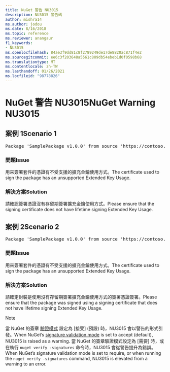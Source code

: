 ```yaml
---
title: NuGet 警告 NU3015
description: NU3015 警告碼
author: mishra14
ms.author: jodou
ms.date: 8/16/2018
ms.topic: reference
ms.reviewer: anangaur
f1_keywords:
- NU3015
ms.openlocfilehash: 84ae3f9dd81c8f2789249de17de8820ac871f4e2
ms.sourcegitcommit: ee6c3f203648a5561c809db54ebeb1d0f0598b68
ms.translationtype: MT
ms.contentlocale: zh-TW
ms.lasthandoff: 01/26/2021
ms.locfileid: "98778826"
---
```

# <a name="nuget-warning-nu3015"></a><span data-ttu-id="4191c-103">NuGet 警告 NU3015</span><span class="sxs-lookup"><span data-stu-id="4191c-103">NuGet Warning NU3015</span></span>

## <a name="scenario-1"></a><span data-ttu-id="4191c-104">案例 1</span><span class="sxs-lookup"><span data-stu-id="4191c-104">Scenario 1</span></span>

<pre>Package 'SamplePackage v1.0.0' from source 'https://contoso.com/index.json': The lifetime signing EKU in the primary signature's certificate is not supported.</pre>

### <a name="issue"></a><span data-ttu-id="4191c-105">問題</span><span class="sxs-lookup"><span data-stu-id="4191c-105">Issue</span></span>

<span data-ttu-id="4191c-106">用來簽署套件的憑證有不受支援的擴充金鑰使用方式。</span><span class="sxs-lookup"><span data-stu-id="4191c-106">The certificate used to sign the package has an unsupported Extended Key Usage.</span></span>


### <a name="solution"></a><span data-ttu-id="4191c-107">解決方案</span><span class="sxs-lookup"><span data-stu-id="4191c-107">Solution</span></span>

<span data-ttu-id="4191c-108">請確認簽署憑證沒有存留期簽署擴充金鑰使用方式。</span><span class="sxs-lookup"><span data-stu-id="4191c-108">Please ensure that the signing certificate does not have lifetime signing Extended Key Usage.</span></span>



## <a name="scenario-2"></a><span data-ttu-id="4191c-109">案例 2</span><span class="sxs-lookup"><span data-stu-id="4191c-109">Scenario 2</span></span>

<pre>Package 'SamplePackage v1.0.0' from source 'https://contoso.com/index.json': The lifetime signing EKU in the signing certificate is not supported.</pre>

### <a name="issue"></a><span data-ttu-id="4191c-110">問題</span><span class="sxs-lookup"><span data-stu-id="4191c-110">Issue</span></span>

<span data-ttu-id="4191c-111">用來簽署套件的憑證有不受支援的擴充金鑰使用方式。</span><span class="sxs-lookup"><span data-stu-id="4191c-111">The certificate used to sign the package has an unsupported Extended Key Usage.</span></span>


### <a name="solution"></a><span data-ttu-id="4191c-112">解決方案</span><span class="sxs-lookup"><span data-stu-id="4191c-112">Solution</span></span>

<span data-ttu-id="4191c-113">請確定封裝是使用沒有存留期簽署擴充金鑰使用方式的簽署憑證簽署。</span><span class="sxs-lookup"><span data-stu-id="4191c-113">Please ensure that the package was signed using a signing certificate that does not have lifetime signing Extended Key Usage.</span></span>


> [!Note]
> <span data-ttu-id="4191c-114">當 NuGet 的簽章 [驗證模式](../../consume-packages/installing-signed-packages.md#configure-package-signature-requirements) 設定為 [接受] (預設) 時，NU3015 會以警告的形式引發。</span><span class="sxs-lookup"><span data-stu-id="4191c-114">When NuGet’s [signature validation mode](../../consume-packages/installing-signed-packages.md#configure-package-signature-requirements) is set to accept (default), NU3015 is raised as a warning.</span></span> <span data-ttu-id="4191c-115">當 NuGet 的簽章驗證模式設定為 [需要] 時，或在執行 `nuget verify -signatures` 命令時，NU3015 會從警告提升為錯誤。</span><span class="sxs-lookup"><span data-stu-id="4191c-115">When NuGet’s signature validation mode is set to require, or when running the `nuget verify -signatures` command, NU3015 is elevated from a warning to an error.</span></span> 
